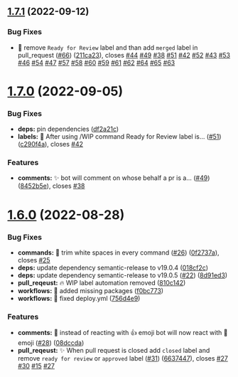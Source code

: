 ## [1.7.1](https://github.com/shriproperty/repository-commander/compare/v1.7.0...v1.7.1) (2022-09-12)


### Bug Fixes

* :bug: remove `Ready for Review` label and than add `merged` label in pull_request ([#66](https://github.com/shriproperty/repository-commander/issues/66)) ([211ca23](https://github.com/shriproperty/repository-commander/commit/211ca237a310795e21177e4c31f7c97a3d40cb15)), closes [#44](https://github.com/shriproperty/repository-commander/issues/44) [#49](https://github.com/shriproperty/repository-commander/issues/49) [#38](https://github.com/shriproperty/repository-commander/issues/38) [#51](https://github.com/shriproperty/repository-commander/issues/51) [#42](https://github.com/shriproperty/repository-commander/issues/42) [#52](https://github.com/shriproperty/repository-commander/issues/52) [#43](https://github.com/shriproperty/repository-commander/issues/43) [#53](https://github.com/shriproperty/repository-commander/issues/53) [#46](https://github.com/shriproperty/repository-commander/issues/46) [#54](https://github.com/shriproperty/repository-commander/issues/54) [#47](https://github.com/shriproperty/repository-commander/issues/47) [#57](https://github.com/shriproperty/repository-commander/issues/57) [#58](https://github.com/shriproperty/repository-commander/issues/58) [#60](https://github.com/shriproperty/repository-commander/issues/60) [#59](https://github.com/shriproperty/repository-commander/issues/59) [#61](https://github.com/shriproperty/repository-commander/issues/61) [#62](https://github.com/shriproperty/repository-commander/issues/62) [#64](https://github.com/shriproperty/repository-commander/issues/64) [#65](https://github.com/shriproperty/repository-commander/issues/65) [#63](https://github.com/shriproperty/repository-commander/issues/63)

# [1.7.0](https://github.com/shriproperty/repository-commander/compare/v1.6.0...v1.7.0) (2022-09-05)


### Bug Fixes

* **deps:** pin dependencies ([df2a21c](https://github.com/shriproperty/repository-commander/commit/df2a21c7928744dce8979aaea8b7fa123504e57b))
* **labels:** :bug: After using /WIP command Ready for Review label is… ([#51](https://github.com/shriproperty/repository-commander/issues/51)) ([c290f4a](https://github.com/shriproperty/repository-commander/commit/c290f4a0ac9765548913042daeee698e36095096)), closes [#42](https://github.com/shriproperty/repository-commander/issues/42)


### Features

* **comments:** :sparkles: bot will comment on whose behalf a pr is a… ([#49](https://github.com/shriproperty/repository-commander/issues/49)) ([8452b5e](https://github.com/shriproperty/repository-commander/commit/8452b5ef18e071669f6e72bcff9b4c6d7adfbbb6)), closes [#38](https://github.com/shriproperty/repository-commander/issues/38)

# [1.6.0](https://github.com/shriproperty/bot/compare/v1.5.0...v1.6.0) (2022-08-28)


### Bug Fixes

* **commands:** :bug: trim white spaces in every command ([#26](https://github.com/shriproperty/bot/issues/26)) ([0f2737a](https://github.com/shriproperty/bot/commit/0f2737afe4fbf79e0d3b4fd00680ad5a66a2825e)), closes [#25](https://github.com/shriproperty/bot/issues/25)
* **deps:** update dependency semantic-release to v19.0.4 ([018cf2c](https://github.com/shriproperty/bot/commit/018cf2c72249ec7e3b1ed9f92b49ba4909959300))
* **deps:** update dependency semantic-release to v19.0.5 ([#22](https://github.com/shriproperty/bot/issues/22)) ([8d91ed3](https://github.com/shriproperty/bot/commit/8d91ed301e87f02ca4ad978b12c0cbb4b4f61625))
* **pull_reqeust:** :fire: WIP label automation removed ([810c142](https://github.com/shriproperty/bot/commit/810c142354c25741169d9b6ecf4767a3b38c66a5))
* **workflows:** :bug: added missing packages ([f0bc773](https://github.com/shriproperty/bot/commit/f0bc7738a1e9992ff175127c426e9b17955a3d51))
* **workflows:** :bug: fixed deploy.yml ([756d4e9](https://github.com/shriproperty/bot/commit/756d4e9688bfdb942e6d4ab3a4bb24de7523f43c))


### Features

* **comments:** :children_crossing: instead of reacting with 👍 emoji bot will now react with 🚀emoji ([#28](https://github.com/shriproperty/bot/issues/28)) ([08dccda](https://github.com/shriproperty/bot/commit/08dccdab76a7a317b02f67bb2413e03d724f1c84))
* **pull_reqeust:** :sparkles: When pull request is closed add `closed` label and remove `ready for review` or `approved` label ([#31](https://github.com/shriproperty/bot/issues/31)) ([6637447](https://github.com/shriproperty/bot/commit/6637447ac84576711d279b78891c5a8e3e3b96f3)), closes [#27](https://github.com/shriproperty/bot/issues/27) [#30](https://github.com/shriproperty/bot/issues/30) [#15](https://github.com/shriproperty/bot/issues/15) [#27](https://github.com/shriproperty/bot/issues/27)
